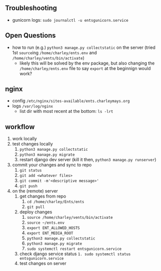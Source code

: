 ## Troubleshooting
* gunicorn logs: `sudo journalctl -u entsgunicorn.service`

## Open Questions

* how to run (e.g.) `python3 manage.py collectstatic` on the server (tried 1st `source`ing `/home/charley/ents.env` and `/home/charley/vents/bin/activate`)
    * likely this will be solved by the env package, but also changing the `/home/charley/ents.env` file to say `export` at the beginnign would work?


## nginx 
* config `/etc/nginx/sites-available/ents.charleymays.org`
* logs `/var/log/nginx`
    * list dir with most recent at the bottom: `ls -lrt` 

## workflow
1. work locally
1. test changes locally
    1. `python3 manage.py collectstatic`
    1. `python3 manage.py migrate`
    1. restart django dev server (kill it then, `python3 manage.py runserver`)
1. commit your changes and sync to repo
    1. `git status`
    1. `git add <whatever files>`
    1. `git commit -m'<descriptive message>'`
    1. `git push`
1. on the (remote) server
    1. get changes from repo
        1. `cd /home/charley/Ents/ents`
        1. `git pull`
    1. deploy changes
        1. `source /home/charley/vents/bin/activate`
        1. `source ~/ents.env`
        1. `export ENT_ALLOWED_HOSTS`
        1. `export ENT_MEDIA_ROOT`
        1. `python3 manage.py collectstatic`
        1. `python3 manage.py migrate`
        1. `sudo systemctl restart entsgunicorn.service`
    1. check django service status
        `1. sudo systemctl status entsgunicorn.service`
    1. test changes on server
